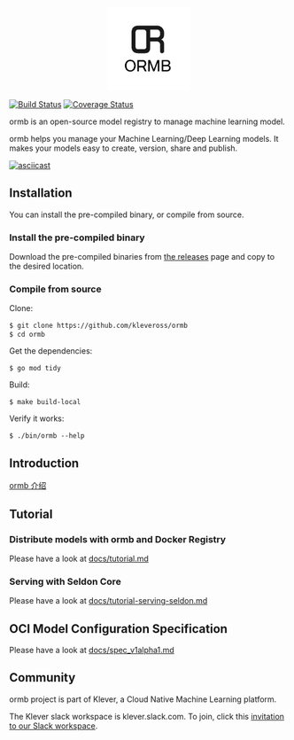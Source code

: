 <p align="center">
<img src="docs/images/logo.png" height="150">
</p>


[![Build Status](https://travis-ci.com/kleveross/ormb.svg?branch=master)](https://travis-ci.com/kleveross/ormb)
[![Coverage Status](https://coveralls.io/repos/github/kleveross/ormb/badge.svg?branch=master)](https://coveralls.io/github/kleveross/ormb?branch=master)

ormb is an open-source model registry to manage machine learning model. 

ormb helps you manage your Machine Learning/Deep Learning models. It makes your models easy to create, version, share and publish.

[![asciicast](https://asciinema.org/a/345812.svg)](https://asciinema.org/a/345812)

## Installation

You can install the pre-compiled binary, or compile from source.

### Install the pre-compiled binary

Download the pre-compiled binaries from [the releases](https://github.com/kleveross/ormb/releases) page and copy to the desired location.

### Compile from source

Clone:

```
$ git clone https://github.com/kleveross/ormb
$ cd ormb
```

Get the dependencies:

```
$ go mod tidy
```

Build:

```
$ make build-local
```

Verify it works:

```
$ ./bin/ormb --help
```

## Introduction

[ormb 介绍](./docs/intro_zh.md)

## Tutorial

### Distribute models with ormb and Docker Registry

Please have a look at [docs/tutorial.md](docs/tutorial.md)

### Serving with Seldon Core

Please have a look at [docs/tutorial-serving-seldon.md](docs/tutorial-serving-seldon.md)

## OCI Model Configuration Specification

Please have a look at [docs/spec_v1alpha1.md](docs/spec-v1alpha1.md)

## Community

ormb project is part of Klever, a Cloud Native Machine Learning platform.

The Klever slack workspace is klever.slack.com. To join, click this [invitation to our Slack workspace](https://join.slack.com/t/kleveross/shared_invite/zt-g0eoiyq9-9OwiI7c__oV79bh_94MyTw).
